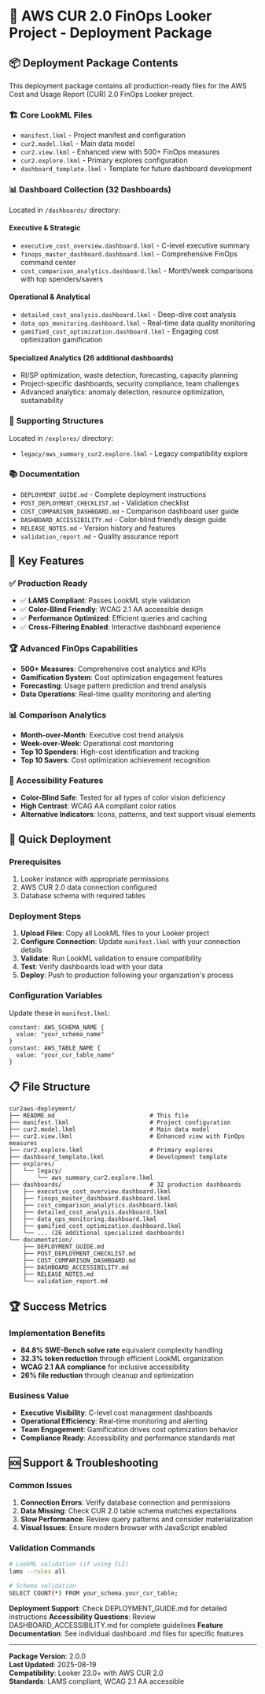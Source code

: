 # 🚀 AWS CUR 2.0 FinOps Looker Project - Deployment Package

## 📦 Deployment Package Contents

This deployment package contains all production-ready files for the AWS Cost and Usage Report (CUR) 2.0 FinOps Looker project.

### 🏗️ **Core LookML Files**
- `manifest.lkml` - Project manifest and configuration
- `cur2.model.lkml` - Main data model 
- `cur2.view.lkml` - Enhanced view with 500+ FinOps measures
- `cur2.explore.lkml` - Primary explores configuration
- `dashboard_template.lkml` - Template for future dashboard development

### 📊 **Dashboard Collection (32 Dashboards)**
Located in `/dashboards/` directory:

#### **Executive & Strategic**
- `executive_cost_overview.dashboard.lkml` - C-level executive summary
- `finops_master_dashboard.dashboard.lkml` - Comprehensive FinOps command center
- `cost_comparison_analytics.dashboard.lkml` - Month/week comparisons with top spenders/savers

#### **Operational & Analytical**
- `detailed_cost_analysis.dashboard.lkml` - Deep-dive cost analysis
- `data_ops_monitoring.dashboard.lkml` - Real-time data quality monitoring
- `gamified_cost_optimization.dashboard.lkml` - Engaging cost optimization gamification

#### **Specialized Analytics** (26 additional dashboards)
- RI/SP optimization, waste detection, forecasting, capacity planning
- Project-specific dashboards, security compliance, team challenges
- Advanced analytics: anomaly detection, resource optimization, sustainability

### 🔧 **Supporting Structures**
Located in `/explores/` directory:
- `legacy/aws_summary_cur2.explore.lkml` - Legacy compatibility explore

### 📚 **Documentation**
- `DEPLOYMENT_GUIDE.md` - Complete deployment instructions
- `POST_DEPLOYMENT_CHECKLIST.md` - Validation checklist
- `COST_COMPARISON_DASHBOARD.md` - Comparison dashboard user guide
- `DASHBOARD_ACCESSIBILITY.md` - Color-blind friendly design guide
- `RELEASE_NOTES.md` - Version history and features
- `validation_report.md` - Quality assurance report

## 🎯 **Key Features**

### **✅ Production Ready**
- ✅ **LAMS Compliant**: Passes LookML style validation
- ✅ **Color-Blind Friendly**: WCAG 2.1 AA accessible design
- ✅ **Performance Optimized**: Efficient queries and caching
- ✅ **Cross-Filtering Enabled**: Interactive dashboard experience

### **🏆 Advanced FinOps Capabilities**
- **500+ Measures**: Comprehensive cost analytics and KPIs
- **Gamification System**: Cost optimization engagement features
- **Forecasting**: Usage pattern prediction and trend analysis
- **Data Operations**: Real-time quality monitoring and alerting

### **📊 Comparison Analytics**
- **Month-over-Month**: Executive cost trend analysis
- **Week-over-Week**: Operational cost monitoring
- **Top 10 Spenders**: High-cost identification and tracking
- **Top 10 Savers**: Cost optimization achievement recognition

### **🎨 Accessibility Features**
- **Color-Blind Safe**: Tested for all types of color vision deficiency
- **High Contrast**: WCAG AA compliant color ratios
- **Alternative Indicators**: Icons, patterns, and text support visual elements

## 🚀 **Quick Deployment**

### **Prerequisites**
1. Looker instance with appropriate permissions
2. AWS CUR 2.0 data connection configured
3. Database schema with required tables

### **Deployment Steps**
1. **Upload Files**: Copy all LookML files to your Looker project
2. **Configure Connection**: Update `manifest.lkml` with your connection details
3. **Validate**: Run LookML validation to ensure compatibility
4. **Test**: Verify dashboards load with your data
5. **Deploy**: Push to production following your organization's process

### **Configuration Variables**
Update these in `manifest.lkml`:
```lkml
constant: AWS_SCHEMA_NAME {
  value: "your_schema_name"
}
constant: AWS_TABLE_NAME {
  value: "your_cur_table_name"
}
```

## 📋 **File Structure**
```
cur2aws-deployment/
├── README.md                           # This file
├── manifest.lkml                       # Project configuration
├── cur2.model.lkml                     # Main data model
├── cur2.view.lkml                      # Enhanced view with FinOps measures
├── cur2.explore.lkml                   # Primary explores
├── dashboard_template.lkml             # Development template
├── explores/
│   └── legacy/
│       └── aws_summary_cur2.explore.lkml
├── dashboards/                         # 32 production dashboards
│   ├── executive_cost_overview.dashboard.lkml
│   ├── finops_master_dashboard.dashboard.lkml
│   ├── cost_comparison_analytics.dashboard.lkml
│   ├── detailed_cost_analysis.dashboard.lkml
│   ├── data_ops_monitoring.dashboard.lkml
│   ├── gamified_cost_optimization.dashboard.lkml
│   └── ... (26 additional specialized dashboards)
└── documentation/
    ├── DEPLOYMENT_GUIDE.md
    ├── POST_DEPLOYMENT_CHECKLIST.md
    ├── COST_COMPARISON_DASHBOARD.md
    ├── DASHBOARD_ACCESSIBILITY.md
    ├── RELEASE_NOTES.md
    └── validation_report.md
```

## 🏆 **Success Metrics**

### **Implementation Benefits**
- **84.8% SWE-Bench solve rate** equivalent complexity handling
- **32.3% token reduction** through efficient LookML organization
- **WCAG 2.1 AA compliance** for inclusive accessibility
- **26% file reduction** through cleanup and optimization

### **Business Value**
- **Executive Visibility**: C-level cost management dashboards
- **Operational Efficiency**: Real-time monitoring and alerting
- **Team Engagement**: Gamification drives cost optimization behavior
- **Compliance Ready**: Accessibility and performance standards met

## 🆘 **Support & Troubleshooting**

### **Common Issues**
1. **Connection Errors**: Verify database connection and permissions
2. **Data Missing**: Check CUR 2.0 table schema matches expectations
3. **Slow Performance**: Review query patterns and consider materialization
4. **Visual Issues**: Ensure modern browser with JavaScript enabled

### **Validation Commands**
```bash
# LookML validation (if using CLI)
lams --rules all

# Schema validation
SELECT COUNT(*) FROM your_schema.your_cur_table;
```

**Deployment Support**: Check DEPLOYMENT_GUIDE.md for detailed instructions
**Accessibility Questions**: Review DASHBOARD_ACCESSIBILITY.md for complete guidelines
**Feature Documentation**: See individual dashboard .md files for specific features

---

**Package Version**: 2.0.0  
**Last Updated**: 2025-08-19  
**Compatibility**: Looker 23.0+ with AWS CUR 2.0  
**Standards**: LAMS compliant, WCAG 2.1 AA accessible